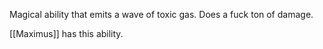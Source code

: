 Magical ability that emits a wave of toxic gas. Does a fuck ton of damage.

[[Maximus]] has this ability.